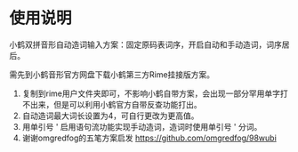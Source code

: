 # 使用说明
小鹤双拼音形自动造词输入方案：固定原码表词序，开启自动和手动造词，词序居后。

需先到小鹤音形官方网盘下载小鹤第三方Rime挂接版方案。

1. 复制到rime用户文件夹即可，不影响小鹤自带方案，会出现一部分罕用单字打不出来，但是可以利用小鹤官方自带反查功能打出。
2. 自动造词最大词长设置为4，可自行更改为更高值。
3. 用单引号 ' 启用语句流功能实现手动造词，造词时使用单引号 ' 分词。
4. 谢谢omgredfog的五笔方案启发 https://github.com/omgredfog/98wubi
